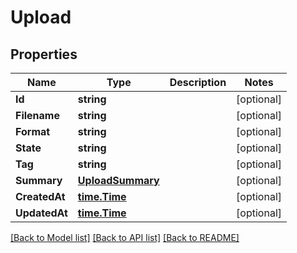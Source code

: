# Upload

## Properties

Name | Type | Description | Notes
------------ | ------------- | ------------- | -------------
**Id** | **string** |  | [optional] 
**Filename** | **string** |  | [optional] 
**Format** | **string** |  | [optional] 
**State** | **string** |  | [optional] 
**Tag** | **string** |  | [optional] 
**Summary** | [**UploadSummary**](upload_summary.md) |  | [optional] 
**CreatedAt** | [**time.Time**](time.Time.md) |  | [optional] 
**UpdatedAt** | [**time.Time**](time.Time.md) |  | [optional] 

[[Back to Model list]](../README.md#documentation-for-models) [[Back to API list]](../README.md#documentation-for-api-endpoints) [[Back to README]](../README.md)


